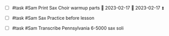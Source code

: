 - [ ] #task #Sam Print Sax Choir warmup parts 📅 2023-02-17 🛫 2023-02-17 ⏫ 
- [ ] #task #Sam Sax Practice before lesson
- [ ] #task #Sam Transcribe Pennsylvania 6-5000 sax soli

